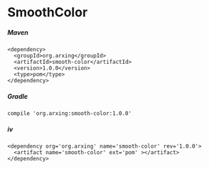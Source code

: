 # SmoothColor


##### Maven
```
<dependency>
  <groupId>org.arxing</groupId>
  <artifactId>smooth-color</artifactId>
  <version>1.0.0</version>
  <type>pom</type>
</dependency>
```

##### Gradle
```
compile 'org.arxing:smooth-color:1.0.0'
```

##### iv
```
<dependency org='org.arxing' name='smooth-color' rev='1.0.0'>
  <artifact name='smooth-color' ext='pom' ></artifact>
</dependency>
```



